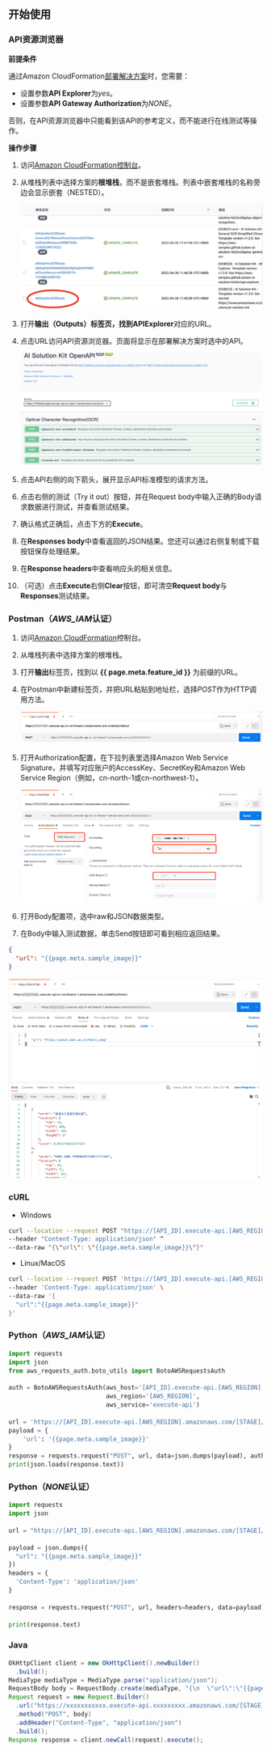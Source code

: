 ## 开始使用

### API资源浏览器

**前提条件**

通过Amazon CloudFormation[部署解决方案](deployment.md)时，您需要：

- 设置参数**API Explorer**为*yes*。
- 设置参数**API Gateway Authorization**为*NONE*。

否则，在API资源浏览器中只能看到该API的参考定义，而不能进行在线测试等操作。

**操作步骤**

1. 访问[Amazon CloudFormation控制台](https://console.aws.amazon.com/cloudformation/)。
2. 从堆栈列表中选择方案的**根堆栈**，而不是嵌套堆栈。列表中嵌套堆栈的名称旁边会显示嵌套（NESTED）。

    ![](./images/root-stack.png)

3. 打开**输出（Outputs）**标签页，找到**APIExplorer**对应的URL。
4. 点击URL访问API资源浏览器。页面将显示在部署解决方案时选中的API。
    
    ![](./images/api-explorer.png)

5. 点击API右侧的向下箭头，展开显示API标准模型的请求方法。
6. 点击右侧的测试（Try it out）按钮，并在Request body中输入正确的Body请求数据进行测试，并查看测试结果。
7. 确认格式正确后，点击下方的**Execute**。
8. 在**Responses body**中查看返回的JSON结果。您还可以通过右侧复制或下载按钮保存处理结果。
9. 在**Response headers**中查看响应头的相关信息。
10. （可选）点击**Execute**右侧**Clear**按钮，即可清空**Request body**与**Responses**测试结果。

### Postman（*AWS_IAM*认证）

1. 访问[Amazon CloudFormation](https://console.aws.amazon.com/cloudformation/)控制台。
2. 从堆栈列表中选择方案的根堆栈。
3. 打开**输出**标签页，找到以 **{{ page.meta.feature_id }}** 为前缀的URL。
4. 在Postman中新建标签页，并把URL粘贴到地址栏，选择*POST*作为HTTP调用方法。

    ![](./images/ocr-postman-1-zh.png)

5. 打开Authorization配置，在下拉列表里选择Amazon Web Service Signature，并填写对应账户的AccessKey、SecretKey和Amazon Web Service Region（例如，cn-north-1或cn-northwest-1）。

    ![](./images/ocr-postman-2-zh.png)

6. 打开Body配置项，选中raw和JSON数据类型。

7. 在Body中输入测试数据，单击Send按钮即可看到相应返回结果。

``` json
{
  "url": "{{page.meta.sample_image}}"
}
```

![](./images/ocr-postman-3-zh.png)

### cURL

* Windows
``` bash
curl --location --request POST "https://[API_ID].execute-api.[AWS_REGION].amazonaws.com/[STAGE]/{{page.meta.feature_endpoint}}" ^
--header "Content-Type: application/json" ^
--data-raw "{\"url\": \"{{page.meta.sample_image}}\"}"
```

* Linux/MacOS
``` bash
curl --location --request POST 'https://[API_ID].execute-api.[AWS_REGION].amazonaws.com/[STAGE]/{{page.meta.feature_endpoint}}' \
--header 'Content-Type: application/json' \
--data-raw '{
  "url":"{{page.meta.sample_image}}"
}'
```

### Python（*AWS_IAM*认证）
``` python
import requests
import json
from aws_requests_auth.boto_utils import BotoAWSRequestsAuth

auth = BotoAWSRequestsAuth(aws_host='[API_ID].execute-api.[AWS_REGION].amazonaws.com',
                           aws_region='[AWS_REGION]',
                           aws_service='execute-api')

url = 'https://[API_ID].execute-api.[AWS_REGION].amazonaws.com/[STAGE]/{{page.meta.feature_endpoint}}'
payload = {
    'url': '{{page.meta.sample_image}}'
}
response = requests.request("POST", url, data=json.dumps(payload), auth=auth)
print(json.loads(response.text))
```

### Python（*NONE*认证）
``` python
import requests
import json

url = "https://[API_ID].execute-api.[AWS_REGION].amazonaws.com/[STAGE]/{{page.meta.feature_endpoint}}"

payload = json.dumps({
  "url": "{{page.meta.sample_image}}"
})
headers = {
  'Content-Type': 'application/json'
}

response = requests.request("POST", url, headers=headers, data=payload)

print(response.text)
```

### Java
``` java
OkHttpClient client = new OkHttpClient().newBuilder()
  .build();
MediaType mediaType = MediaType.parse("application/json");
RequestBody body = RequestBody.create(mediaType, "{\n  \"url\":\"{{page.meta.sample_image}}\"\n}");
Request request = new Request.Builder()
  .url("https://xxxxxxxxxxx.execute-api.xxxxxxxxx.amazonaws.com/[STAGE]/{{page.meta.feature_endpoint}}")
  .method("POST", body)
  .addHeader("Content-Type", "application/json")
  .build();
Response response = client.newCall(request).execute();
```

